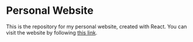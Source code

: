 # Personal Website

This is the repository for my personal website, created with React.
You can visit the website by following [this link](https://fireblaze3028.github.io).